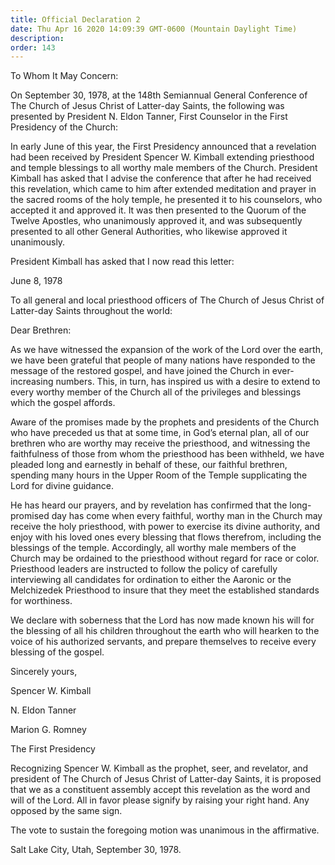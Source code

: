 ```yaml
---
title: Official Declaration 2
date: Thu Apr 16 2020 14:09:39 GMT-0600 (Mountain Daylight Time)
description: 
order: 143
---
```


<div class="opening-block"><p>To Whom It May Concern:</p></div>
<p>
  On September 30, 1978, at the 148th Semiannual General Conference of The
  Church of Jesus Christ of Latter-day Saints, the following was presented by
  President N.&#xA0;Eldon Tanner, First Counselor in the First Presidency of the
  Church:
</p>
<p>
  In early June of this year, the First Presidency announced that a revelation
  had been received by President Spencer&#xA0;W. Kimball extending priesthood
  and temple blessings to all worthy male members of the Church. President
  Kimball has asked that I advise the conference that after he had received this
  revelation, which came to him after extended meditation and prayer in the
  sacred rooms of the holy temple, he presented it to his counselors, who
  accepted it and approved it. It was then presented to the Quorum of the Twelve
  Apostles, who unanimously approved it, and was subsequently presented to all
  other General Authorities, who likewise approved it unanimously.
</p>
<p>President Kimball has asked that I now read this letter:</p>
<div class="opening-block">
  <div class="date"><p>June 8, 1978</p></div>
  <div class="addressee">
    <p>
      To all general and local priesthood officers of The Church of Jesus Christ
      of Latter-day Saints throughout the world:
    </p>
  </div>
  <p>Dear Brethren:</p>
</div>
<p>
  As we have witnessed the expansion of the work of the Lord over the earth, we
  have been grateful that people of many nations have responded to the message
  of the restored gospel, and have joined the Church in ever-increasing numbers.
  This, in turn, has inspired us with a desire to extend to every worthy member
  of the Church all of the privileges and blessings which the gospel affords.
</p>
<p>
  Aware of the promises made by the prophets and presidents of the Church who
  have preceded us that at some time, in God&#x2019;s eternal plan, all of our
  brethren who are worthy may receive the priesthood, and witnessing the
  faithfulness of those from whom the priesthood has been withheld, we have
  pleaded long and earnestly in behalf of these, our faithful brethren, spending
  many hours in the Upper Room of the Temple supplicating the Lord for divine
  guidance.
</p>
<p>
  He has heard our prayers, and by revelation has confirmed that the
  long-promised day has come when every faithful, worthy man in the Church may
  receive the holy priesthood, with power to exercise its divine authority, and
  enjoy with his loved ones every blessing that flows therefrom, including the
  blessings of the temple. Accordingly, all worthy male members of the Church
  may be ordained to the priesthood without regard for race or color. Priesthood
  leaders are instructed to follow the policy of carefully interviewing all
  candidates for ordination to either the Aaronic or the Melchizedek Priesthood
  to insure that they meet the established standards for worthiness.
</p>
<p>
  We declare with soberness that the Lord has now made known his will for the
  blessing of all his children throughout the earth who will hearken to the
  voice of his authorized servants, and prepare themselves to receive every
  blessing of the gospel.
</p>
<div class="closing-block">
  <p>Sincerely yours,</p>
  <p>Spencer&#xA0;W. Kimball</p>
  <p>N.&#xA0;Eldon Tanner</p>
  <p>Marion&#xA0;G. Romney</p>
  <p>The First Presidency</p>
</div>
<p>
  Recognizing Spencer&#xA0;W. Kimball as the prophet, seer, and revelator, and
  president of The Church of Jesus Christ of Latter-day Saints, it is proposed
  that we as a constituent assembly accept this revelation as the word and will
  of the Lord. All in favor please signify by raising your right hand. Any
  opposed by the same sign.
</p>
<p>
  The vote to sustain the foregoing motion was unanimous in the affirmative.
</p>
<div class="closing-block">
  <div class="date"><p>Salt Lake City, Utah, September 30, 1978.</p></div>
</div>
